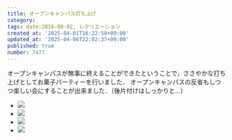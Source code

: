 ```yaml
---
title: オープンキャンパス打ち上げ
category:
tags: date:2016-08-02, レクリエーション
created_at: '2025-04-01T16:22:58+09:00'
updated_at: '2025-04-06T22:02:37+09:00'
published: true
number: 7477
---
```


オープンキャンパスが無事に終えることができたということで，ささやかな打ち上げとしてお菓子パーティーを行いました． 
オープンキャンパスの反省もしつつ楽しい会にすることが出来ました．（後片付けはしっかりと…） 

<div class="img-container">
    <ul class="slider">
        <li><img src="https://img.esa.io/uploads/production/attachments/13979/2025/04/06/148142/2aa91624-79bb-4da2-ba9a-bf80ffd347d2.webp"  /></li>
        <li><img src="https://img.esa.io/uploads/production/attachments/13979/2025/04/06/148142/3d5d6865-89fb-49c0-9f1a-2e375fb005e3.webp"  /></li>
        <li><img src="https://img.esa.io/uploads/production/attachments/13979/2025/04/06/148142/eb629fa8-aae8-40f9-9843-f8c69c6b8240.webp"  /></li>
        <li><img src="https://img.esa.io/uploads/production/attachments/13979/2025/04/06/148142/42354925-90dd-4686-89d8-687084c53eb7.webp"  /></li>
    </ul>
</div>

